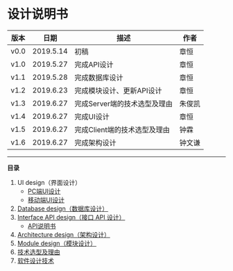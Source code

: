 # 设计说明书

|版本|日期|描述|作者|
-|-|-|-
v0.0|2019.5.14|初稿|章恒
v1.0|2019.5.27|完成API设计|章恒
v1.1|2019.5.28|完成数据库设计|章恒
v1.2|2019.6.23|完成模块设计、更新API设计|章恒
v1.3|2019.6.27|完成Server端的技术选型及理由|朱俊凯
v1.4|2019.6.27|完成UI设计|章恒
v1.5|2019.6.27|完成Client端的技术选型及理由|钟霖
v1.6|2019.6.27|完成架构设计|钟文谦

---

**目录**
1. UI design（界面设计）
    - [PC端UI设计](UIdesignPC.md)
    - [移动端UI设计](UIdesignMobile.md)
2. [Database design（数据库设计）](../../pics/SD/ER.png)
3. [Interface API design（接口 API 设计）](APIdesign.md)
    - [API说明书]()
4. [Architecture design（架构设计）](架构设计.md)
5. [Module design（模块设计）](../../pics/SD/ModuleDesign.png)
6. [技术选型及理由](技术选型及理由.md)
7. [软件设计技术](软件设计技术.md)



